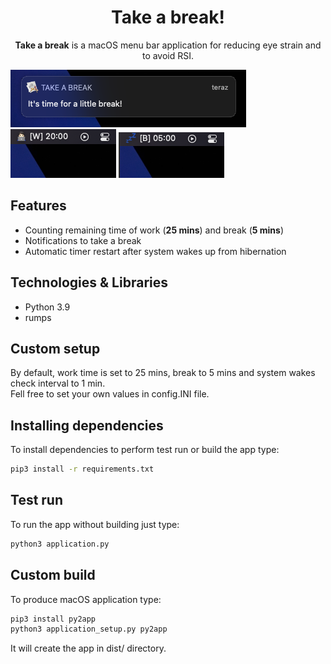 <h1 align='center'>Take a break!</h1>
<p align='center'>
    <b>Take a break</b> is a macOS menu bar application for reducing eye strain and to avoid RSI.
</p>

![Notification](./demo_screenshots/ss1.png)
![Counting work time](./demo_screenshots/ss2.png)
![Counting break time](./demo_screenshots/ss3.png)

## Features
- Counting remaining time of work (<b>25 mins</b>) and break (<b>5 mins</b>)
- Notifications to take a break
- Automatic timer restart after system wakes up from hibernation

## Technologies & Libraries
- Python 3.9
- rumps

## Custom setup
By default, work time is set to 25 mins, break to 5 mins and system wakes check interval to 1 min.
<br>
Fell free to set your own values in config.INI file.

## Installing dependencies
To install dependencies to perform test run or build the app type:
<br>
```bash
pip3 install -r requirements.txt
```


## Test run
To run the app without building just type:
<br>
```bash
python3 application.py
```

## Custom build
To produce macOS application type:
<br>
```bash
pip3 install py2app
python3 application_setup.py py2app
```
It will create the app in dist/ directory.
